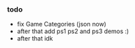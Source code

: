 ### todo

- fix Game Categories (json now)
- after that add ps1 ps2 and ps3 demos :)
- after that idk
  
